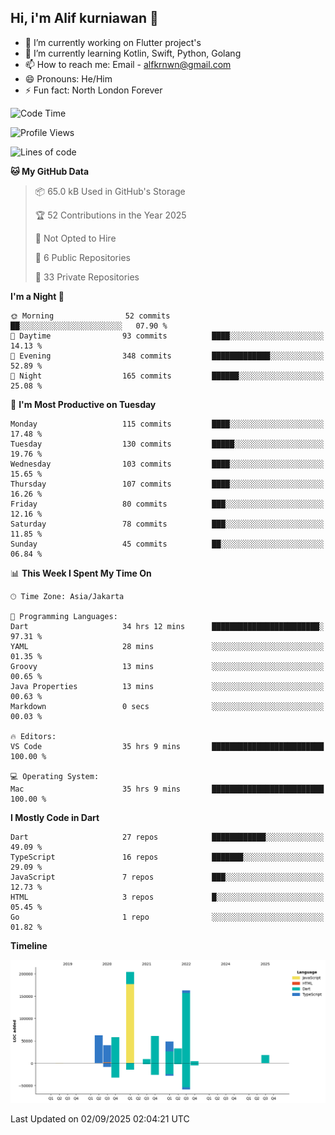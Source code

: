 ## Hi, i'm Alif kurniawan 👋

- 🔭 I’m currently working on Flutter project's
- 🌱 I’m currently learning Kotlin, Swift, Python, Golang
- 📫 How to reach me: Email - alfkrnwn@gmail.com
- 😄 Pronouns: He/Him
- ⚡ Fun fact: North London Forever

<!--START_SECTION:waka-->
![Code Time](http://img.shields.io/badge/Code%20Time-265%20hrs%2028%20mins-blue)

![Profile Views](http://img.shields.io/badge/Profile%20Views-51-blue)

![Lines of code](https://img.shields.io/badge/From%20Hello%20World%20I%27ve%20Written-701.5%20thousand%20lines%20of%20code-blue)

**🐱 My GitHub Data** 

> 📦 65.0 kB Used in GitHub's Storage 
 > 
> 🏆 52 Contributions in the Year 2025
 > 
> 🚫 Not Opted to Hire
 > 
> 📜 6 Public Repositories 
 > 
> 🔑 33 Private Repositories 
 > 
**I'm a Night 🦉** 

```text
🌞 Morning                52 commits          ██░░░░░░░░░░░░░░░░░░░░░░░   07.90 % 
🌆 Daytime                93 commits          ████░░░░░░░░░░░░░░░░░░░░░   14.13 % 
🌃 Evening                348 commits         █████████████░░░░░░░░░░░░   52.89 % 
🌙 Night                  165 commits         ██████░░░░░░░░░░░░░░░░░░░   25.08 % 
```
📅 **I'm Most Productive on Tuesday** 

```text
Monday                   115 commits         ████░░░░░░░░░░░░░░░░░░░░░   17.48 % 
Tuesday                  130 commits         █████░░░░░░░░░░░░░░░░░░░░   19.76 % 
Wednesday                103 commits         ████░░░░░░░░░░░░░░░░░░░░░   15.65 % 
Thursday                 107 commits         ████░░░░░░░░░░░░░░░░░░░░░   16.26 % 
Friday                   80 commits          ███░░░░░░░░░░░░░░░░░░░░░░   12.16 % 
Saturday                 78 commits          ███░░░░░░░░░░░░░░░░░░░░░░   11.85 % 
Sunday                   45 commits          ██░░░░░░░░░░░░░░░░░░░░░░░   06.84 % 
```


📊 **This Week I Spent My Time On** 

```text
🕑︎ Time Zone: Asia/Jakarta

💬 Programming Languages: 
Dart                     34 hrs 12 mins      ████████████████████████░   97.31 % 
YAML                     28 mins             ░░░░░░░░░░░░░░░░░░░░░░░░░   01.35 % 
Groovy                   13 mins             ░░░░░░░░░░░░░░░░░░░░░░░░░   00.65 % 
Java Properties          13 mins             ░░░░░░░░░░░░░░░░░░░░░░░░░   00.63 % 
Markdown                 0 secs              ░░░░░░░░░░░░░░░░░░░░░░░░░   00.03 % 

🔥 Editors: 
VS Code                  35 hrs 9 mins       █████████████████████████   100.00 % 

💻 Operating System: 
Mac                      35 hrs 9 mins       █████████████████████████   100.00 % 
```

**I Mostly Code in Dart** 

```text
Dart                     27 repos            ████████████░░░░░░░░░░░░░   49.09 % 
TypeScript               16 repos            ███████░░░░░░░░░░░░░░░░░░   29.09 % 
JavaScript               7 repos             ███░░░░░░░░░░░░░░░░░░░░░░   12.73 % 
HTML                     3 repos             █░░░░░░░░░░░░░░░░░░░░░░░░   05.45 % 
Go                       1 repo              ░░░░░░░░░░░░░░░░░░░░░░░░░   01.82 % 
```



**Timeline**

![Lines of Code chart](https://raw.githubusercontent.com/awanderer11/awanderer11/main/assets/bar_graph.png)


 Last Updated on 02/09/2025 02:04:21 UTC
<!--END_SECTION:waka-->
